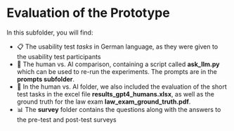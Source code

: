 # Evaluation of the Prototype
In this subfolder, you will find:
- :clipboard: The usability test *tasks* in German language, as they were given to the usability test participants
- :raising_hand: The human vs. AI comparison, containing a script called **ask_llm.py** which can be used to re-run the experiments. The prompts are in the **prompts subfolder**.
- :horse_racing: In the human vs. AI folder, we also included the evaluation of the short test tasks in the excel file **results_gpt4_humans.xlsx**, as well as the ground truth for the law exam **law_exam_ground_truth.pdf**.
- :bar_chart: The **survey** folder contains the questions along with the answers to the pre-test and post-test surveys
